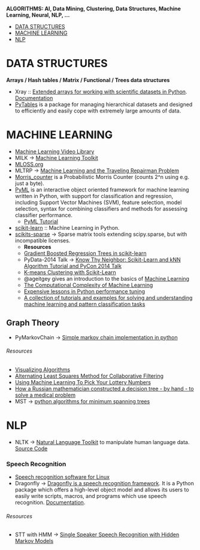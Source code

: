 **ALGORITHMS: AI, Data Mining, Clustering, Data Structures, Machine Learning, Neural, NLP, ...**

* [DATA STRUCTURES](#data-structures)
* [MACHINE LEARNING](#machine-learning])
* [NLP](#nlp)

# DATA STRUCTURES
**Arrays / Hash tables / Matrix / Functional / Trees data structures**
* Xray :: [Extended arrays for working with scientific datasets in Python](https://github.com/xray/xray). [Documentation](http://xray.readthedocs.org)
* [PyTables](http://pytables.github.io/) is a package for managing hierarchical datasets and designed to efficiently and easily cope with extremely large amounts of data.


# MACHINE LEARNING
* [Machine Learning Video Library](http://work.caltech.edu/library/)
* MILK → [Machine Learning Toolkit](http://www.luispedro.org/software/milk)
* [MLOSS.org](http://mloss.org/software/)
* MLTRP → [Machine Learning and the Traveling Repairman Problem](https://github.com/thejat/mltrp )
* [Morris_counter](https://github.com/ianozsvald/morris_counter) is a Probabilistic Morris Counter (counts 2^n using e.g. just a byte).
* [PyML](http://sourceforge.net/projects/pyml/) is an interactive object oriented framework for machine learning written in Python, with support for classification and regression, including Support Vector Machines (SVM), feature selection, model selection, syntax for combining classifiers and methods for assessing classifier performance. 
   * [PyML Tutorial](http://pyml.sourceforge.net/tutorial.html)
* [scikit-learn](http://scikit-learn.org/stable/) :: Machine Learning in Python.
* [scikits-sparse](https://github.com/njsmith/scikits-sparse) → Sparse matrix tools extending scipy.sparse, but with incompatible licenses.
   * __Resources__
   * [Gradient Boosted Regression Trees in scikit-learn](https://github.com/davidwhogg/DataAnalysisRecipes)
   * PyData-2014 Talk → [Know Thy Neighbor: Scikit-Learn and kNN Algorithm Tutorial and PyCon 2014 Talk](https://github.com/pkafei/Know_Thy_Neighbor)
   * [K-means Clustering with Scikit-Learn](https://github.com/sarguido/k-means-clustering)
   * @ageitgey gives an introduction to the basics of [Machine Learning](https://medium.com/@ageitgey/machine-learning-is-fun-80ea3ec3c471)
   * [The Computational Complexity of Machine Learning](https://www.cs.utexas.edu/~klivans/395t.html)
   * [Expensive lessons in Python performance tuning](http://blog.explainmydata.com/2012/07/expensive-lessons-in-python-performance.html)
   * [A collection of tutorials and examples for solving and understanding machine learning and pattern classification tasks](https://github.com/rasbt/pattern_classification)


## Graph Theory
* PyMarkovChain  → [Simple markov chain implementation in python](https://github.com/TehMillhouse/PyMarkovChain)

###### Resources
* [Visualizing Algorithms](http://bost.ocks.org/mike/algorithms/)
* [Alternating Least Squares Method for Collaborative Filtering](http://bugra.github.io/work/notes/2014-04-19/alternating-least-squares-method-for-collaborative-filtering/)
* [Using Machine Learning To Pick Your Lottery Numbers](http://nbviewer.ipython.org/url/www.onewinner.me/en/devoxxML.ipynb)
* [How a Russian mathematician constructed a decision tree - by hand - to solve a medical problem](http://fastml.com/how-a-russian-mathematician-constructed-a-decision-tree-by-hand-to-solve-a-medical-problem/)
* MST → [python algorithms for minimum spanning trees](http://healthyalgorithms.wordpress.com/2009/01/13/aco-in-python-pads-for-minimum-spanning-trees/)




# NLP
* NLTK → [Natural Language Toolkit](http://www.nltk.org/) to manipulate human language data. [Source Code](https://github.com/nltk/nltk) 

### Speech Recognition
* [Speech recognition software for Linux](http://en.wikipedia.org/wiki/Speech_recognition_software_for_Linux)
* Dragonfly → [Dragonfly is a speech recognition framework](https://code.google.com/p/dragonfly/). It is a Python package which offers a high-level object model and allows its users to easily write scripts, macros, and programs which use speech recognition. [Documentation](https://pythonhosted.org/dragonfly/).

###### Resources
* STT with HMM → [Single Speaker Speech Recognition with Hidden Markov Models](https://kastnerkyle.github.io/blog/2014/05/22/single-speaker-speech-recognition/)

